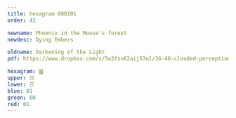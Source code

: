 ```yaml
---
title: hexagram 000101
order: 42

newname: Phoenix in the Mouse's forest
newdesc: Dying Embers

oldname: Darkening of the Light
pdf: https://www.dropbox.com/s/5u2fsn62aij53ul/36-46-clouded-perception.pdf?dl=0

hexagram: ䷣
upper: ☷
lower: ☲
blue: 01
green: 00
red: 01
---
```

